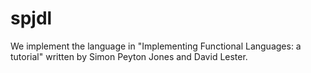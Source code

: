 # spjdl

We implement the language in "Implementing Functional Languages: a tutorial" written by Simon Peyton Jones and David Lester.

